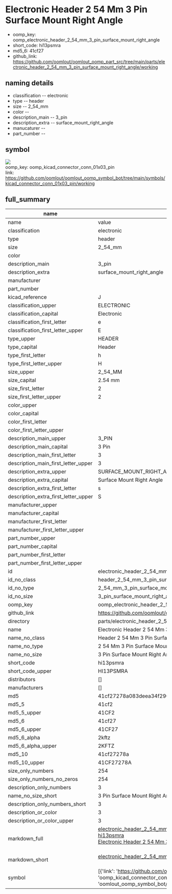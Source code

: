 # Electronic Header 2 54 Mm 3 Pin Surface Mount Right Angle

  
* oomp_key: oomp_electronic_header_2_54_mm_3_pin_surface_mount_right_angle 
* short_code: hi13psmra
* md5_6: 41cf27  
* github_link: https://github.com/oomlout/oomlout_oomp_part_src/tree/main/parts/electronic_header_2_54_mm_3_pin_surface_mount_right_angle/working  
## naming details
* classification -- electronic
* type -- header
* size -- 2_54_mm
* color -- 
* description_main -- 3_pin
* description_extra -- surface_mount_right_angle
* manucaturer -- 
* part_number -- 



## symbol

![](symbol/{index}}/working/working_600.png)  
oomp_key: oomp_kicad_connector_conn_01x03_pin  
link: https://github.com/oomlout/oomlout_oomp_symbol_bot/tree/main/symbols/kicad_connector_conn_01x03_pin/working  


## full_summary
| name | value | 
| --- | --- | 
| name | value | 
| classification | electronic | 
| type | header | 
| size | 2_54_mm | 
| color |  | 
| description_main | 3_pin | 
| description_extra | surface_mount_right_angle | 
| manufacturer |  | 
| part_number |  | 
| kicad_reference | J | 
| classification_upper | ELECTRONIC | 
| classification_capital | Electronic | 
| classification_first_letter | e | 
| classification_first_letter_upper | E | 
| type_upper | HEADER | 
| type_capital | Header | 
| type_first_letter | h | 
| type_first_letter_upper | H | 
| size_upper | 2_54_MM | 
| size_capital | 2.54 mm | 
| size_first_letter | 2 | 
| size_first_letter_upper | 2 | 
| color_upper |  | 
| color_capital |  | 
| color_first_letter |  | 
| color_first_letter_upper |  | 
| description_main_upper | 3_PIN | 
| description_main_capital | 3 Pin | 
| description_main_first_letter | 3 | 
| description_main_first_letter_upper | 3 | 
| description_extra_upper | SURFACE_MOUNT_RIGHT_ANGLE | 
| description_extra_capital | Surface Mount Right Angle | 
| description_extra_first_letter | s | 
| description_extra_first_letter_upper | S | 
| manufacturer_upper |  | 
| manufacturer_capital |  | 
| manufacturer_first_letter |  | 
| manufacturer_first_letter_upper |  | 
| part_number_upper |  | 
| part_number_capital |  | 
| part_number_first_letter |  | 
| part_number_first_letter_upper |  | 
| id | electronic_header_2_54_mm_3_pin_surface_mount_right_angle | 
| id_no_class | header_2_54_mm_3_pin_surface_mount_right_angle | 
| id_no_type | 2_54_mm_3_pin_surface_mount_right_angle | 
| id_no_size | 3_pin_surface_mount_right_angle | 
| oomp_key | oomp_electronic_header_2_54_mm_3_pin_surface_mount_right_angle | 
| github_link | https://github.com/oomlout/oomlout_oomp_part_src/tree/main/parts/electronic_header_2_54_mm_3_pin_surface_mount_right_angle/working | 
| directory | parts/electronic_header_2_54_mm_3_pin_surface_mount_right_angle | 
| name | Electronic Header 2 54 Mm 3 Pin Surface Mount Right Angle | 
| name_no_class | Header 2 54 Mm 3 Pin Surface Mount Right Angle | 
| name_no_type | 2 54 Mm 3 Pin Surface Mount Right Angle | 
| name_no_size | 3 Pin Surface Mount Right Angle | 
| short_code | hi13psmra | 
| short_code_upper | HI13PSMRA | 
| distributors | [] | 
| manufacturers | [] | 
| md5 | 41cf27278a083deea34f2909545f16ec | 
| md5_5 | 41cf2 | 
| md5_5_upper | 41CF2 | 
| md5_6 | 41cf27 | 
| md5_6_upper | 41CF27 | 
| md5_6_alpha | 2kftz | 
| md5_6_alpha_upper | 2KFTZ | 
| md5_10 | 41cf27278a | 
| md5_10_upper | 41CF27278A | 
| size_only_numbers | 254 | 
| size_only_numbers_no_zeros | 254 | 
| description_only_numbers | 3 | 
| name_no_size_short | 3 Pin Surface Mount Right Angle | 
| description_only_numbers_short | 3 | 
| description_or_color | 3 | 
| description_or_color_upper | 3 | 
| markdown_full | [electronic_header_2_54_mm_3_pin_surface_mount_right_angle](https://github.com/oomlout/oomlout_oomp_part_src/tree/main/parts/electronic_header_2_54_mm_3_pin_surface_mount_right_angle/working)<br>[hi13psmra](https://github.com/oomlout/oomlout_oomp_part_src/tree/main/parts/electronic_header_2_54_mm_3_pin_surface_mount_right_angle/working)<br>[Electronic Header 2 54 Mm 3 Pin Surface Mount Right Angle](https://github.com/oomlout/oomlout_oomp_part_src/tree/main/parts/electronic_header_2_54_mm_3_pin_surface_mount_right_angle/working)<br><br> | 
| markdown_short | [electronic_header_2_54_mm_3_pin_surface_mount_right_angle](https://github.com/oomlout/oomlout_oomp_part_src/tree/main/parts/electronic_header_2_54_mm_3_pin_surface_mount_right_angle/working)<br><br> | 
| symbol | [{'link': 'https://github.com/oomlout/oomlout_oomp_symbol_bot/tree/main/symbols/kicad_connector_conn_01x03_pin', 'oomp_key': 'oomp_kicad_connector_conn_01x03_pin', 'directory': 'oomlout_oomp_symbol_bot/symbols/kicad_connector_conn_01x03_pin//working/working.kicad_sym', 'index': 0}] | 
